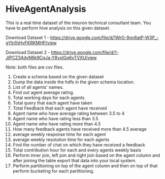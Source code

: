 # HiveAgentAnalysis

This is a real time dataset of the ineuron technical consultant team. You have to perform hive analysis on this given dataset.

Download Dataset 1 - https://drive.google.com/file/d/1WrG-9qv6atP-W3P_-gYln1hHyFKRKMHP/view

Download Dataset 2 - https://drive.google.com/file/d/1-JIPCZ34dyN6k9CqJa-Y8yxIGq6vTVXU/view

Note: both files are csv files. 


1. Create a schema based on the given dataset
2. Dump the data inside the hdfs in the given schema location.
3. List of all agents' names. 
4. Find out agent average rating.
5. Total working days for each agents 
6. Total query that each agent have taken 
7. Total Feedback that each agent have received 
8. Agent name who have average rating between 3.5 to 4 
9. Agent name who have rating less than 3.5 
10. Agent name who have rating more than 4.5 
11. How many feedback agents have received more than 4.5 average
12. average weekly response time for each agent 
13. average weekly resolution time for each agents 
14. Find the number of chat on which they have received a feedback 
15. Total contribution hour for each and every agents weekly basis 
16. Perform inner join, left join and right join based on the agent column and after joining the table export that data into your local system.
17. Perform partitioning on top of the agent column and then on top of that perform bucketing for each partitioning.

